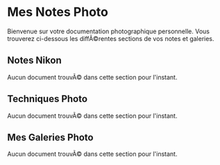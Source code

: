 ﻿# Mes Notes Photo

Bienvenue sur votre documentation photographique personnelle. Vous trouverez ci-dessous les diffÃ©rentes sections de vos notes et galeries.

## Notes Nikon

Aucun document trouvÃ© dans cette section pour l'instant.

## Techniques Photo

Aucun document trouvÃ© dans cette section pour l'instant.

## Mes Galeries Photo

Aucun document trouvÃ© dans cette section pour l'instant.


